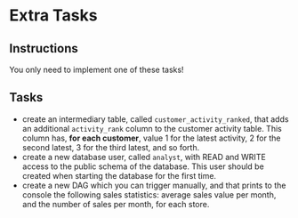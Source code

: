 # Extra Tasks

## Instructions

You only need to implement one of these tasks!

## Tasks

* create an intermediary table, called `customer_activity_ranked`, that adds an additional `activity_rank` column to the customer activity table. This column has, **for each customer**, value 1 for the latest activity, 2 for the second latest, 3 for the third latest, and so forth.
* create a new database user, called `analyst`, with READ and WRITE access to the public schema of the database. This user should be created when starting the database for the first time.
* create a new DAG which you can trigger manually, and that prints to the console the following sales statistics: average sales value per month, and the number of sales per month, for each store.
